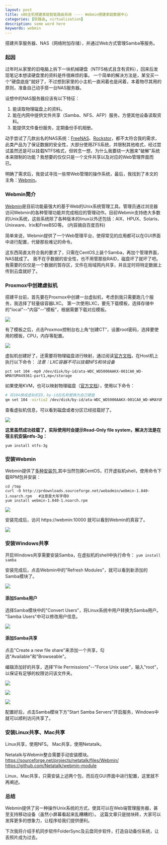 ```yaml
---
layout: post
title: x86主机搭建家庭智能路由系统 ---- Webmin搭建家庭数据中心
categories: [软路由, virtualization]
description: some word here
keywords: webmin
---
```


搭建共享服务器、NAS（网络附加存储），并通过Web方式管理Samba等服务。


### 起因
过年时从家里的旧电脑上拆下一块机械硬盘（NTFS格式且含有资料），回来后发现笔记本想读硬盘里的资料是件很麻烦的事。
一个简单的解决方法是，某宝买一个"硬盘底座"就好了，不过想到家里的小主机一直闲着也是闲着，本着物尽其用的原则，准备自己动手搭一台NAS服务器。

设想中的NAS服务器应该有以下特征：
1. 能读取物理磁盘上的资料。
2. 能在内网中提供文件共享（Samba、NFS、AFP）服务，方便其他设备读取资料。
3. 能提供文件备份服务，定期备份手机相册。

动手尝试了几款出名的NAS系统：[FreeNAS](http://freenas.org)、[Rockstor](http://rockstor.com)，都不太符合我的需求，此类产品为了保证数据的安全性，大部分使用ZFS系统，并限制其他格式，经过尝试虽然还是可以挂载NTFS格式，但转念一想，为什么我要绕一大圈来"破解"系统本来限制的功能？我想要的仅仅只是一个文件共享以及对应的Web管理界面而已。

明确了需求后，我尝试寻找一些带Web管理的操作系统，最后，我找到了本文的主角：[Webmin](http://webmin.com/)。

### Webmin简介
[Webmin](http://webmin.com/)是目前功能最强大的基于Web的Unix系统管理工具。管理员通过浏览器访问Webmin的各种管理功能并完成相应的管理动作。目前Webmin支持绝大多数的Unix系统，这些系统除了各种版本的linux以外还包括：AIX、HPUX、Solaris、Unixware、Irix和FreeBSD等。
(内容摘自百度百科)

简单来说，Webmin提供了一个Web管理平台，使得常见的应用都可以在GUI界面中进行配置，代替那些难记的命令。

这东西简直太符合我的要求了，只需在CentOS上装个Samba，再加个管理界面，NAS就成了。
我不在乎数据的安全性，也不用管那些RAID，磁盘坏了就坏了吧。
我需要的仅仅是一个数据的暂存区，文件在局域网内共享，并且定时将特定数据上传到云盘就好了。

### Proxmox中创建虚拟机
搭建平台前，首先要在Proxmox中创建一台虚拟机，考虑到我只需要跑几个服务，我选择了轻量级容器LXC。
第一次使用LXC，要先下载模板，选择存储中的"local"--"内容"--"模板"，根据需要下载对应模板。

![](/images/blog/2017-05-27-route-webmin/proxmox-createvm.png)

有了模板之后，点击Proxmox控制台右上角“创建CT”，设置root密码，选择要使用的模板，CPU，内存等配置。

![](/images/blog/2017-05-27-route-webmin/proxmox-createvm2.png)

虚拟机创建好了，还需要将物理磁盘进行映射，通过阅读[官方文档](https://pve.proxmox.com/wiki/Linux_Container)，在Host机上执行以下命令：
*注意：LXC容器不可以挂载NFS和块设备*

```language
pct set 104 -mp0 /dev/disk/by-id/ata-WDC_WD5000AAKX-001CA0_WD-WMAYUM449361-part1,mp=/storage
```

如果使用KVM，也可以映射物理磁盘（[官方文档](https://pve.proxmox.com/wiki/Physical_disk_to_kvm)），使用以下命令：
```bash
# 将104换成虚拟机ID，by-id后名称替换为自己硬盘
qm set 104 -virtio2 /dev/disk/by-id/ata-WDC_WD5000AAKX-001CA0_WD-WMAYUM449361
```

查看虚拟机信息，可以看到磁盘或者分区已经挂载好了。

![](/images/blog/2017-05-27-route-webmin/proxmox-hardware.png)

**这里虽然成功挂载了，实际使用时会提示Read-Only file system，解决方法是在宿主机安装ntfs-3g：**
```language
yum install ntfs-3g
```

### 安装Webmin
Webmin提供了[多种安装包](http://webmin.com/download.html),其中当然包换CentOS，打开虚拟机shell，使用命令下载RPM包并安装：
```language
cd /tmp
curl -O http://prdownloads.sourceforge.net/webadmin/webmin-1.840-1.noarch.rpm	#注意是大写字母O
yum install webmin-1.840-1.noarch.rpm
```

![](/images/blog/2017-05-27-route-webmin/proxmox-console.png)

安装完成后，访问 https://webmin:10000 就可以看到Webmin的真容了。

![](/images/blog/2017-05-27-route-webmin/webmin-dashboard.png)

### 安装Windows共享
开启Windows共享需要安装Samba，在虚拟机的shell中执行命令：
`yum install samba`

安装完成后，点击Webmin中的"Refresh Modules"，就可以看到新添加的Samba模块了。

![](/images/blog/2017-05-27-route-webmin/webmin-servers.png)

#### 添加Samba用户
选择Samba模块中的"Convert Users"，将Linux系统中用户转换为Samba用户。
"Samba Users"中可以修改用户信息。

![](/images/blog/2017-05-27-route-webmin/webmin-samba-users.png)

#### 添加Samba共享
点击"Create a new file share"来添加一个共享，勾选"Available"和"Browseable"。

编辑添加好的共享，选择"File Permissions"--"Force Unix user"，输入"root"，以保证有足够的权限访问该文件夹。

![](/images/blog/2017-05-27-route-webmin/webmin-samba-share.png)

![](/images/blog/2017-05-27-route-webmin/webmin-samba-edit-share.png)

![](/images/blog/2017-05-27-route-webmin/webmin-samba-permissions.png)

配置好后，点击Samba模块下方"Start Samba Servers"开启服务，Windows中就可以顺利访问共享了。

### 安装Linux共享、Mac共享
Linux共享，使用NFS。
Mac共享，使用Netatalk。

Netatalk与Webmin整合需要手动安装模块。
https://sourceforge.net/projects/netatalk/files/Webmin/
https://github.com/Netatalk/webmin-module

Linux、Mac共享，只需安装上述两个包，而后在GUI界面中进行配置，这里就不再阐述。

### 总结
Webmin提供了另一种操作Unix系统的方式，使其可以在Web端管理服务器，甚至支持移动设备（虽然小屏幕看起来乱糟糟的）。
这篇文章只是抛块砖，大家可以发挥更多的想象力，让程序给我们提供便利。

下次我将介绍手机同步软件FolderSync及云盘同步软件，打造自动备份系统，让丢照片成为过去。
